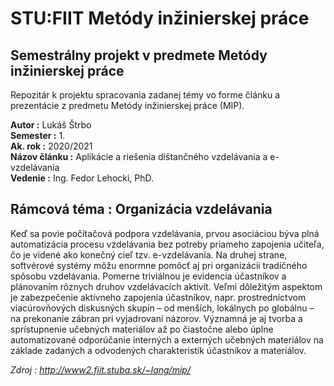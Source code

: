 # STU:FIIT Metódy inžinierskej práce  
## Semestrálny projekt v predmete Metódy inžinierskej práce 
Repozitár k projektu spracovania zadanej témy vo forme článku a prezentácie z predmetu Metódy inžinierskej práce (MIP).  
  
**Autor :** Lukáš Štrbo  
**Semester :** 1.  
**Ak. rok :** 2020/2021   
**Názov článku :** Aplikácie a riešenia dištančného vzdelávania a e-vzdelávania  
**Vedenie :** Ing. Fedor Lehocki, PhD.
    
  
## Rámcová téma : Organizácia vzdelávania  
Keď sa povie počítačová podpora vzdelávania, prvou asociáciou býva plná automatizácia procesu vzdelávania bez potreby priameho zapojenia učiteľa, čo je videné ako konečný cieľ tzv. e-vzdelávania. Na druhej strane, softvérové systémy môžu enormne pomôcť aj pri organizácii tradičného spôsobu vzdelávania. Pomerne triviálnou je evidencia účastníkov a plánovaním rôznych druhov vzdelávacích aktivít. Veľmi dôležitým aspektom je zabezpečenie aktívneho zapojenia účastníkov, napr. prostredníctvom viacúrovňových diskusných skupín – od menších, lokálnych po globálnu – na prekonanie zábran pri vyjadrovaní názorov. Významná je aj tvorba a sprístupnenie učebných materiálov až po čiastočne alebo úplne automatizované odporúčanie interných a externých učebných materiálov na základe zadaných a odvodených charakteristík účastníkov a materiálov.  
  
_Zdroj : http://www2.fiit.stuba.sk/~lang/mip/_







